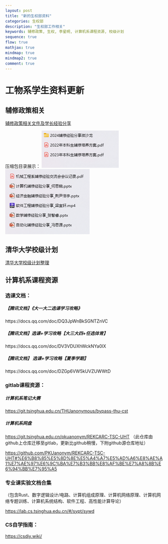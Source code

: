 ```yaml
---
layout: post
title: "新的生权部资料"
categories: 生权部
description: "生权部工作相关"
keywords: 辅修政策, 生权, 李星明, 计算机系课程资源, 校级计划
sequence: true
flow: true
mathjax: true
mindmap: true
mindmap2: true
comment: true
---
```


# 工物系学生资料更新

## 辅修政策相关
[辅修政策相关文件及学长经验分享](https://dlink.host/1drv/aHR0cHM6Ly8xZHJ2Lm1zL3UvcyFBbXBfMmdYdDFkQmdnYngtN2F2Nm5sZzRJRUJOaGc_ZT1TZDRLaGI.zip)

压缩包目录展示：
![目录图片](/images/posts/PixPin_2024-08-30_10-05-50.png)
![目录图片](/images/posts/PixPin_2024-08-30_10-06-13.png)

## 清华大学校级计划

[清华大学校级计划整理](https://dlink.host/1drv/aHR0cHM6Ly8xZHJ2Lm1zL2IvcyFBbXBfMmdYdDFkQmdnYng5MzVQRGw1Z01PRnhTR0E_ZT10SUhtb3k.pdf)


## 计算机系课程资源


### 选课文档：

##### 【腾讯文档】《大一大二选课学习攻略》

https\://docs.qq.com/doc/DQ3JpWnBkSGNTZnVC

##### 【腾讯文档】选课+学习攻略【大三大四+任选体育】

https\://docs.qq.com/doc/DV3VDUXhWckNYa0lX

##### 【腾讯文档】 选课+学习攻略【夏季学期】

https\://docs.qq.com/doc/DZGp6VW5kUVZUWWtD



### gitlab课程资源：

##### 计算机系笔记大赛

<https://git.tsinghua.edu.cn/THUanonymous/bypass-thu-cst> 

##### 计算机系网盘

<https://git.tsinghua.edu.cn/pkuanonym/REKCARC-TSC-UHT>  （此仓库由github上仓库迁移至gitlab，更新比github稍慢，下附github源仓库地址）

<https://github.com/PKUanonym/REKCARC-TSC-UHT#%E6%B8%85%E5%8D%8E%E5%A4%A7%E5%AD%A6%E8%AE%A1%E7%AE%97%E6%9C%BA%E7%B3%BB%E8%AF%BE%E7%A8%8B%E6%94%BB%E7%95%A5> 



### 专业课实验文档合集

（包含Rust、数字逻辑设计/电路、计算机组成原理、计算机网络原理、计算机网络专题训练、计算机系统结构、软件工程、高性能计算导论）

<https://lab.cs.tsinghua.edu.cn/#/sypt/sywd> 



### CS自学指南：

<https://csdiy.wiki/> 





